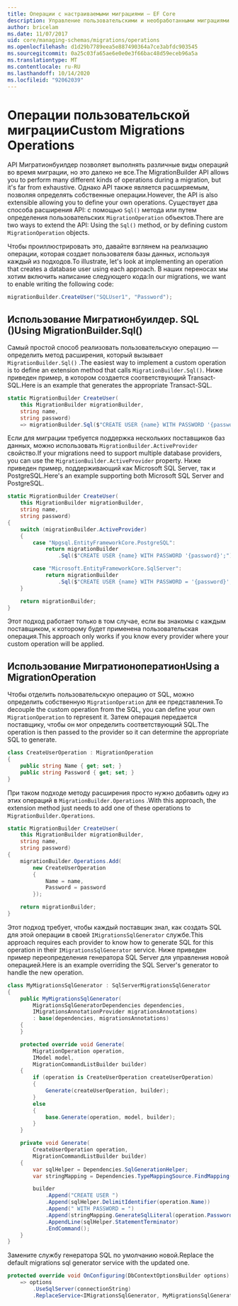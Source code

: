 ```yaml
---
title: Операции с настраиваемыми миграциями — EF Core
description: Управление пользовательскими и необработанными миграциями SQL для управления схемой базы данных с помощью Entity Framework Core
author: bricelam
ms.date: 11/07/2017
uid: core/managing-schemas/migrations/operations
ms.openlocfilehash: d1d29b7789eea5e887490364a7ce3abfdc903545
ms.sourcegitcommit: 0a25c03fa65ae6e0e0e3f66bac48d59eceb96a5a
ms.translationtype: MT
ms.contentlocale: ru-RU
ms.lasthandoff: 10/14/2020
ms.locfileid: "92062039"
---
```

# <a name="custom-migrations-operations"></a><span data-ttu-id="ae32d-103">Операции пользовательской миграции</span><span class="sxs-lookup"><span data-stu-id="ae32d-103">Custom Migrations Operations</span></span>

<span data-ttu-id="ae32d-104">API Мигратионбуилдер позволяет выполнять различные виды операций во время миграции, но это далеко не все.</span><span class="sxs-lookup"><span data-stu-id="ae32d-104">The MigrationBuilder API allows you to perform many different kinds of operations during a migration, but it's far from exhaustive.</span></span> <span data-ttu-id="ae32d-105">Однако API также является расширяемым, позволяя определять собственные операции.</span><span class="sxs-lookup"><span data-stu-id="ae32d-105">However, the API is also extensible allowing you to define your own operations.</span></span> <span data-ttu-id="ae32d-106">Существует два способа расширения API: с помощью `Sql()` метода или путем определения пользовательских `MigrationOperation` объектов.</span><span class="sxs-lookup"><span data-stu-id="ae32d-106">There are two ways to extend the API: Using the `Sql()` method, or by defining custom `MigrationOperation` objects.</span></span>

<span data-ttu-id="ae32d-107">Чтобы проиллюстрировать это, давайте взглянем на реализацию операции, которая создает пользователя базы данных, используя каждый из подходов.</span><span class="sxs-lookup"><span data-stu-id="ae32d-107">To illustrate, let's look at implementing an operation that creates a database user using each approach.</span></span> <span data-ttu-id="ae32d-108">В наших переносах мы хотим включить написание следующего кода:</span><span class="sxs-lookup"><span data-stu-id="ae32d-108">In our migrations, we want to enable writing the following code:</span></span>

```csharp
migrationBuilder.CreateUser("SQLUser1", "Password");
```

## <a name="using-migrationbuildersql"></a><span data-ttu-id="ae32d-109">Использование Мигратионбуилдер. SQL ()</span><span class="sxs-lookup"><span data-stu-id="ae32d-109">Using MigrationBuilder.Sql()</span></span>

<span data-ttu-id="ae32d-110">Самый простой способ реализовать пользовательскую операцию — определить метод расширения, который вызывает `MigrationBuilder.Sql()` .</span><span class="sxs-lookup"><span data-stu-id="ae32d-110">The easiest way to implement a custom operation is to define an extension method that calls `MigrationBuilder.Sql()`.</span></span> <span data-ttu-id="ae32d-111">Ниже приведен пример, в котором создается соответствующий Transact-SQL.</span><span class="sxs-lookup"><span data-stu-id="ae32d-111">Here is an example that generates the appropriate Transact-SQL.</span></span>

```csharp
static MigrationBuilder CreateUser(
    this MigrationBuilder migrationBuilder,
    string name,
    string password)
    => migrationBuilder.Sql($"CREATE USER {name} WITH PASSWORD '{password}';");
```

<span data-ttu-id="ae32d-112">Если для миграции требуется поддержка нескольких поставщиков баз данных, можно использовать `MigrationBuilder.ActiveProvider` свойство.</span><span class="sxs-lookup"><span data-stu-id="ae32d-112">If your migrations need to support multiple database providers, you can use the `MigrationBuilder.ActiveProvider` property.</span></span> <span data-ttu-id="ae32d-113">Ниже приведен пример, поддерживающий как Microsoft SQL Server, так и PostgreSQL.</span><span class="sxs-lookup"><span data-stu-id="ae32d-113">Here's an example supporting both Microsoft SQL Server and PostgreSQL.</span></span>

```csharp
static MigrationBuilder CreateUser(
    this MigrationBuilder migrationBuilder,
    string name,
    string password)
{
    switch (migrationBuilder.ActiveProvider)
    {
        case "Npgsql.EntityFrameworkCore.PostgreSQL":
            return migrationBuilder
                .Sql($"CREATE USER {name} WITH PASSWORD '{password}';");

        case "Microsoft.EntityFrameworkCore.SqlServer":
            return migrationBuilder
                .Sql($"CREATE USER {name} WITH PASSWORD = '{password}';");
    }

    return migrationBuilder;
}
```

<span data-ttu-id="ae32d-114">Этот подход работает только в том случае, если вы знакомы с каждым поставщиком, к которому будет применена пользовательская операция.</span><span class="sxs-lookup"><span data-stu-id="ae32d-114">This approach only works if you know every provider where your custom operation will be applied.</span></span>

## <a name="using-a-migrationoperation"></a><span data-ttu-id="ae32d-115">Использование Мигратионоператион</span><span class="sxs-lookup"><span data-stu-id="ae32d-115">Using a MigrationOperation</span></span>

<span data-ttu-id="ae32d-116">Чтобы отделить пользовательскую операцию от SQL, можно определить собственную `MigrationOperation` для ее представления.</span><span class="sxs-lookup"><span data-stu-id="ae32d-116">To decouple the custom operation from the SQL, you can define your own `MigrationOperation` to represent it.</span></span> <span data-ttu-id="ae32d-117">Затем операция передается поставщику, чтобы он мог определить соответствующий SQL.</span><span class="sxs-lookup"><span data-stu-id="ae32d-117">The operation is then passed to the provider so it can determine the appropriate SQL to generate.</span></span>

```csharp
class CreateUserOperation : MigrationOperation
{
    public string Name { get; set; }
    public string Password { get; set; }
}
```

<span data-ttu-id="ae32d-118">При таком подходе методу расширения просто нужно добавить одну из этих операций в `MigrationBuilder.Operations` .</span><span class="sxs-lookup"><span data-stu-id="ae32d-118">With this approach, the extension method just needs to add one of these operations to `MigrationBuilder.Operations`.</span></span>

```csharp
static MigrationBuilder CreateUser(
    this MigrationBuilder migrationBuilder,
    string name,
    string password)
{
    migrationBuilder.Operations.Add(
        new CreateUserOperation
        {
            Name = name,
            Password = password
        });

    return migrationBuilder;
}
```

<span data-ttu-id="ae32d-119">Этот подход требует, чтобы каждый поставщик знал, как создать SQL для этой операции в своей `IMigrationsSqlGenerator` службе.</span><span class="sxs-lookup"><span data-stu-id="ae32d-119">This approach requires each provider to know how to generate SQL for this operation in their `IMigrationsSqlGenerator` service.</span></span> <span data-ttu-id="ae32d-120">Ниже приведен пример переопределения генератора SQL Server для управления новой операцией.</span><span class="sxs-lookup"><span data-stu-id="ae32d-120">Here is an example overriding the SQL Server's generator to handle the new operation.</span></span>

```csharp
class MyMigrationsSqlGenerator : SqlServerMigrationsSqlGenerator
{
    public MyMigrationsSqlGenerator(
        MigrationsSqlGeneratorDependencies dependencies,
        IMigrationsAnnotationProvider migrationsAnnotations)
        : base(dependencies, migrationsAnnotations)
    {
    }

    protected override void Generate(
        MigrationOperation operation,
        IModel model,
        MigrationCommandListBuilder builder)
    {
        if (operation is CreateUserOperation createUserOperation)
        {
            Generate(createUserOperation, builder);
        }
        else
        {
            base.Generate(operation, model, builder);
        }
    }

    private void Generate(
        CreateUserOperation operation,
        MigrationCommandListBuilder builder)
    {
        var sqlHelper = Dependencies.SqlGenerationHelper;
        var stringMapping = Dependencies.TypeMappingSource.FindMapping(typeof(string));

        builder
            .Append("CREATE USER ")
            .Append(sqlHelper.DelimitIdentifier(operation.Name))
            .Append(" WITH PASSWORD = ")
            .Append(stringMapping.GenerateSqlLiteral(operation.Password))
            .AppendLine(sqlHelper.StatementTerminator)
            .EndCommand();
    }
}
```

<span data-ttu-id="ae32d-121">Замените службу генератора SQL по умолчанию новой.</span><span class="sxs-lookup"><span data-stu-id="ae32d-121">Replace the default migrations sql generator service with the updated one.</span></span>

```csharp
protected override void OnConfiguring(DbContextOptionsBuilder options)
    => options
        .UseSqlServer(connectionString)
        .ReplaceService<IMigrationsSqlGenerator, MyMigrationsSqlGenerator>();
```
